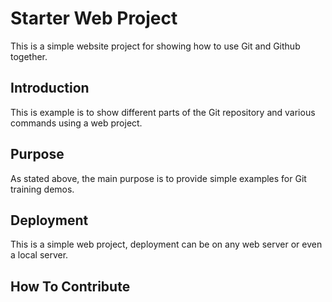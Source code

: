 # Starter Web Project

This is a simple website project for showing how to use
Git and Github together.

## Introduction

This is example is to show different parts of the Git 
repository and various commands using a web project.

## Purpose

As stated above, the main purpose is to provide
simple examples for Git training demos.

## Deployment

This is a simple web project, deployment can be on any web 
server or even a local server.

## How To Contribute
